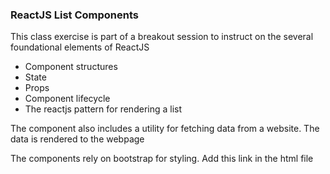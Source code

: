 

### ReactJS List Components

This class exercise is part of a breakout session to instruct on the several foundational elements of ReactJS

* Component structures
* State
* Props
* Component lifecycle
* The reactjs pattern for rendering a list

The component also includes a utility for fetching data from a website. The data is rendered to the webpage 

The components rely on bootstrap for styling. Add this link in the html file

<link rel="stylesheet" href="https://cdnjs.cloudflare.com/ajax/libs/twitter-bootstrap/4.0.0/css/bootstrap.min.css"/>


